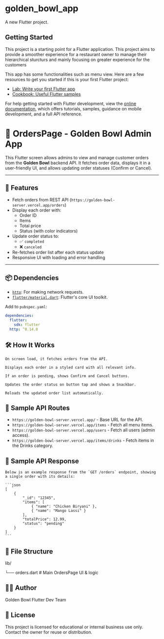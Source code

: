# golden_bowl_app

A new Flutter project.

## Getting Started

This project is a starting point for a Flutter application. This project aims to provide a smoother experience for a restaurant owner to manage their hierarchical sturcturs and mainly focusing on greater experience for the customers 

This app has some functionalities such as menu view.
Here are a few resources to get you started if this is your first Flutter project:

- [Lab: Write your first Flutter app](https://docs.flutter.dev/get-started/codelab)
- [Cookbook: Useful Flutter samples](https://docs.flutter.dev/cookbook)

For help getting started with Flutter development, view the
[online documentation](https://docs.flutter.dev/), which offers tutorials,
samples, guidance on mobile development, and a full API reference.

# 🍲 OrdersPage - Golden Bowl Admin App

This Flutter screen allows admins to view and manage customer orders from the **Golden Bowl** backend API. It fetches order data, displays it in a user-friendly UI, and allows updating order statuses (Confirm or Cancel).

---

## 🚀 Features

- Fetch orders from REST API (`https://golden-bowl-server.vercel.app/orders`)
- Display each order with:
  - Order ID
  - Items
  - Total price
  - Status (with color indicators)
- Update order status to:
  - ✅ `completed`
  - ❌ `canceled`
- Re-fetches order list after each status update
- Responsive UI with loading and error handling

---

## 📦 Dependencies

- [`http`](https://pub.dev/packages/http): For making network requests.
- [`flutter/material.dart`](https://api.flutter.dev/flutter/material/material-library.html): Flutter's core UI toolkit.

Add to `pubspec.yaml`:
```yaml
dependencies:
  flutter:
    sdk: flutter
  http: ^0.14.0
```

## 🛠️ How It Works

    On screen load, it fetches orders from the API.

    Displays each order in a styled card with all relevant info.

    If an order is pending, shows Confirm and Cancel buttons.

    Updates the order status on button tap and shows a Snackbar.

    Reloads the updated order list automatically.


## 🧪 Sample API Routes

- `https://golden-bowl-server.vercel.app/` - Base URL for the API.
- `https://golden-bowl-server.vercel.app/items` - Fetch all menu items.
- `https://golden-bowl-server.vercel.app/users` - Fetch all users (admin access).
- `https://golden-bowl-server.vercel.app/items/drinks` - Fetch items in the Drinks category.


## 🧪 Sample API Response
    Below is an example response from the `GET /orders` endpoint, showing a single order with its details:

    ```json
    [
        {
            "_id": "12345",
            "items": [
                { "name": "Chicken Biryani" },
                { "name": "Mango Lassi" }
            ],
            "totalPrice": 12.99,
            "status": "pending"
        }
    ]
    ```

## 📂 File Structure

lib/

└── orders.dart  # Main OrdersPage UI & logic


## 🧑‍💻 Author

Golden Bowl Flutter Dev Team


## 📜 License

This project is licensed for educational or internal business use only. Contact the owner for reuse or distribution.
